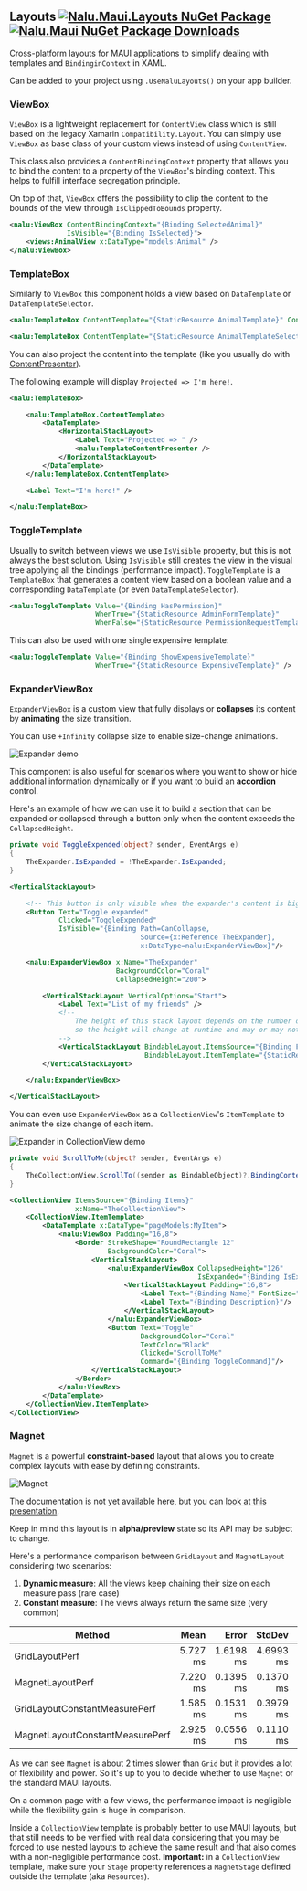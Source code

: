## Layouts [![Nalu.Maui.Layouts NuGet Package](https://img.shields.io/nuget/v/Nalu.Maui.Layouts.svg)](https://www.nuget.org/packages/Nalu.Maui.Layouts/) [![Nalu.Maui NuGet Package Downloads](https://img.shields.io/nuget/dt/Nalu.Maui.Layouts)](https://www.nuget.org/packages/Nalu.Maui.Layouts/)

Cross-platform layouts for MAUI applications to simplify dealing with templates and `BindinginContext` in XAML.

Can be added to your project using `.UseNaluLayouts()` on your app builder.

### ViewBox

`ViewBox` is a lightweight replacement for `ContentView` class which is still based on the legacy Xamarin `Compatibility.Layout`.
You can simply use `ViewBox` as base class of your custom views instead of using `ContentView`.

This class also provides a `ContentBindingContext` property that allows you to bind the content to a property of the `ViewBox`'s binding context.
This helps to fulfill interface segregation principle.

On top of that, `ViewBox` offers the possibility to clip the content to the bounds of the view through `IsClippedToBounds` property.

```xml
<nalu:ViewBox ContentBindingContext="{Binding SelectedAnimal}"
              IsVisible="{Binding IsSelected}">
    <views:AnimalView x:DataType="models:Animal" />
</nalu:ViewBox>
```

### TemplateBox

Similarly to `ViewBox` this component holds a view based on `DataTemplate` or `DataTemplateSelector`.

```xml
<nalu:TemplateBox ContentTemplate="{StaticResource AnimalTemplate}" ContentBindingContext="{Binding CurrentAnimal}" />
```
```xml
<nalu:TemplateBox ContentTemplate="{StaticResource AnimalTemplateSelector}" ContentBindingContext="{Binding CurrentAnimal}" />
```

You can also project the content into the template (like you usually do with [ContentPresenter](https://learn.microsoft.com/en-us/dotnet/maui/fundamentals/controltemplate?view=net-maui-8.0#substitute-content-into-a-contentpresenter)).

The following example will display `Projected => I'm here!`.

```xml
<nalu:TemplateBox>

    <nalu:TemplateBox.ContentTemplate>
        <DataTemplate>
            <HorizontalStackLayout>
                <Label Text="Projected => " />
                <nalu:TemplateContentPresenter />
            </HorizontalStackLayout>
        </DataTemplate>
    </nalu:TemplateBox.ContentTemplate>

    <Label Text="I'm here!" />

</nalu:TemplateBox>
```

### ToggleTemplate

Usually to switch between views we use `IsVisible` property, but this is not always the best solution.
Using `IsVisible` still creates the view in the visual tree applying all the bindings (performance impact).
`ToggleTemplate` is a `TemplateBox` that generates a content view based on a boolean value and a corresponding `DataTemplate` (or even `DataTemplateSelector`).

```xml
<nalu:ToggleTemplate Value="{Binding HasPermission}"
                     WhenTrue="{StaticResource AdminFormTemplate}"
                     WhenFalse="{StaticResource PermissionRequestTemplate}" />
```

This can also be used with one single expensive template:
```xml
<nalu:ToggleTemplate Value="{Binding ShowExpensiveTemplate}"
                     WhenTrue="{StaticResource ExpensiveTemplate}" />
```

### ExpanderViewBox

`ExpanderViewBox` is a custom view that fully displays or **collapses** its content by **animating** the size transition.

You can use `+Infinity` collapse size to enable size-change animations.

![Expander demo](assets/images/expander.gif)

This component is also useful for scenarios where you want to show or hide additional information dynamically or if you want to build an **accordion** control.

Here's an example of how we can use it to build a section that can be expanded or collapsed through a button only when the content exceeds the `CollapsedHeight`.

```csharp
private void ToggleExpended(object? sender, EventArgs e)
{
    TheExpander.IsExpanded = !TheExpander.IsExpanded;
}
```

```xml
<VerticalStackLayout>

    <!-- This button is only visible when the expander's content is bigger than the collapsed size. -->
    <Button Text="Toggle expanded"
            Clicked="ToggleExpended"
            IsVisible="{Binding Path=CanCollapse,
                                Source={x:Reference TheExpander},
                                x:DataType=nalu:ExpanderViewBox}"/>

    <nalu:ExpanderViewBox x:Name="TheExpander"
                          BackgroundColor="Coral"
                          CollapsedHeight="200">

        <VerticalStackLayout VerticalOptions="Start">
            <Label Text="List of my friends" />
            <!--
                The height of this stack layout depends on the number of friends,
                so the height will change at runtime and may or may not exceed the collapsed height. 
            -->
            <VerticalStackLayout BindableLayout.ItemsSource="{Binding Friends}"
                                 BindableLayout.ItemTemplate="{StaticResource FriendTemplate}" />
        </VerticalStackLayout>

    </nalu:ExpanderViewBox>

</VerticalStackLayout>
```

You can even use `ExpanderViewBox` as a `CollectionView`'s `ItemTemplate` to animate the size change of each item.

![Expander in CollectionView demo](assets/images/expander-cv.gif)

```csharp
private void ScrollToMe(object? sender, EventArgs e)
{
    TheCollectionView.ScrollTo((sender as BindableObject)?.BindingContext);
}
```

```xml
<CollectionView ItemsSource="{Binding Items}"
                x:Name="TheCollectionView">
    <CollectionView.ItemTemplate>
        <DataTemplate x:DataType="pageModels:MyItem">
            <nalu:ViewBox Padding="16,8">
                <Border StrokeShape="RoundRectangle 12"
                        BackgroundColor="Coral">
                    <VerticalStackLayout>
                        <nalu:ExpanderViewBox CollapsedHeight="126"
                                              IsExpanded="{Binding IsExpanded}">
                            <VerticalStackLayout Padding="16,8">
                                <Label Text="{Binding Name}" FontSize="Large"/>
                                <Label Text="{Binding Description}"/>
                            </VerticalStackLayout>
                        </nalu:ExpanderViewBox>
                        <Button Text="Toggle"
                                BackgroundColor="Coral"
                                TextColor="Black"
                                Clicked="ScrollToMe"
                                Command="{Binding ToggleCommand}"/>
                    </VerticalStackLayout>
                </Border>
            </nalu:ViewBox>
        </DataTemplate>
    </CollectionView.ItemTemplate>
</CollectionView>
```

### Magnet

`Magnet` is a powerful **constraint-based** layout that allows you to create complex layouts with ease by defining constraints.

![Magnet](assets/images/magnet.png)

The documentation is not yet available here, but you can [look at this presentation](https://docs.google.com/presentation/d/1VkKodflxRsIWdPN8ZgwiQKUBybEszTV3gXBW4cIiEqs/edit?usp=sharing).

Keep in mind this layout is in **alpha/preview** state so its API may be subject to change.

Here's a performance comparison between `GridLayout` and `MagnetLayout` considering two scenarios:
1. **Dynamic measure**: All the views keep chaining their size on each measure pass (rare case)
2. **Constant measure**: The views always return the same size (very common)

| Method                          | Mean     | Error     | StdDev    | Median   | Allocated |
|-------------------------------- |---------:|----------:|----------:|---------:|----------:|
| GridLayoutPerf                  | 5.727 ms | 1.6198 ms | 4.6993 ms | 2.839 ms |   1.79 MB |
| MagnetLayoutPerf                | 7.220 ms | 0.1395 ms | 0.1370 ms | 7.197 ms |    2.3 MB |
| GridLayoutConstantMeasurePerf   | 1.585 ms | 0.1531 ms | 0.3979 ms | 1.459 ms |   1.33 MB |
| MagnetLayoutConstantMeasurePerf | 2.925 ms | 0.0556 ms | 0.1110 ms | 2.901 ms |   1.85 MB |
  
As we can see `Magnet` is about 2 times slower than `Grid` but it provides a lot of flexibility and power.
So it's up to you to decide whether to use `Magnet` or the standard MAUI layouts.

On a common page with a few views, the performance impact is negligible while the flexibility gain is huge in comparison.

Inside a `CollectionView` template is probably better to use MAUI layouts, but that still needs to be verified with real data
considering that you may be forced to use nested layouts to achieve the same result and that also comes with a non-negligible performance cost.
**Important:** in a `CollectionView` template, make sure your `Stage` property references a `MagnetStage` defined outside the template (aka `Resources`).
